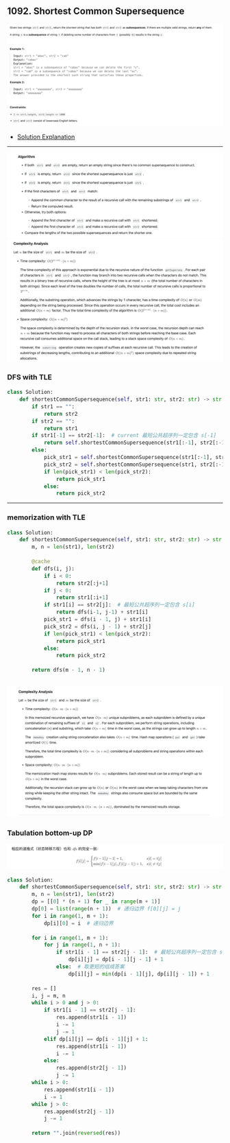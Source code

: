 ## 1092. Shortest Common Supersequence 
![](img/2025-05-22-16-07-01.png)

- [Solution Explanation](https://leetcode.com/problems/shortest-common-supersequence/solutions/6433717/shortest-common-supersequence/)
---

![](img/2025-05-22-16-09-26.png)
![](img/2025-05-22-16-10-40.png)


### DFS with TLE

```py
class Solution:
    def shortestCommonSupersequence(self, str1: str, str2: str) -> str:
        if str1 == "":
            return str2
        if str2 == "":
            return str1
        if str1[-1] == str2[-1]:  # current 最短公共超序列一定包含 s[-1]
            return self.shortestCommonSupersequence(str1[:-1], str2[:-1]) + str1[-1]
        else:
            pick_str1 = self.shortestCommonSupersequence(str1[:-1], str2) + str1[-1]
            pick_str2 = self.shortestCommonSupersequence(str1, str2[:-1]) + str2[-1]
            if len(pick_str1) < len(pick_str2):
                return pick_str1
            else:
                return pick_str2
```

---

### memorization with TLE

```py
class Solution:
    def shortestCommonSupersequence(self, str1: str, str2: str) -> str:
        m, n = len(str1), len(str2)

        @cache
        def dfs(i, j):
            if i < 0:
                return str2[:j+1]
            if j < 0:
                return str1[:i+1]
            if str1[i] == str2[j]:  # 最短公共超序列一定包含 s[i]
                return dfs(i-1, j-1) + str1[i]
            pick_str1 = dfs(i - 1, j) + str1[i]
            pick_str2 = dfs(i, j - 1) + str2[j]
            if len(pick_str1) < len(pick_str2):
                return pick_str1
            else:
                return pick_str2

        return dfs(m - 1, n - 1)
```

![](img/2025-05-22-16-30-46.png)
---

### Tabulation bottom-up DP

![](img/2025-05-22-16-33-49.png)

```py
class Solution:
    def shortestCommonSupersequence(self, str1: str, str2: str) -> str:
        m, n = len(str1), len(str2)
        dp = [[0] * (n + 1) for _ in range(m + 1)]
        dp[0] = list(range(n + 1))  # 递归边界 f[0][j] = j
        for i in range(1, m + 1):
            dp[i][0] = i  # 递归边界

        for i in range(1, m + 1):
            for j in range(1, n + 1):
                if str1[i - 1] == str2[j - 1]:  # 最短公共超序列一定包含 str1[i]
                    dp[i][j] = dp[i - 1][j - 1] + 1
                else:  # 取更短的组成答案
                    dp[i][j] = min(dp[i - 1][j], dp[i][j - 1]) + 1

        res = []
        i, j = m, n
        while i > 0 and j > 0:
            if str1[i - 1] == str2[j - 1]:
                res.append(str1[i - 1])
                i -= 1
                j -= 1
            elif dp[i][j] == dp[i - 1][j] + 1:
                res.append(str1[i - 1])
                i -= 1
            else:
                res.append(str2[j - 1])
                j -= 1
        while i > 0:
            res.append(str1[i - 1])
            i -= 1
        while j > 0:
            res.append(str2[j - 1])
            j -= 1

        return "".join(reversed(res))

```